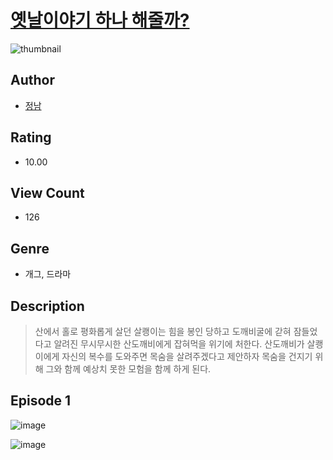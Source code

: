 # [옛날이야기 하나 해줄까?](https://comic.naver.com/challenge/list?titleId=811182)
![thumbnail](https://image-comic.pstatic.net/user_contents_data/challenge_comic/2023/05/25/upload_7305511738893677413_480x623.jpeg)

## Author
- [정남](https://comic.naver.com/artistTitle?id=367231)

## Rating
- 10.00

## View Count
- 126

## Genre
- 개그, 드라마

## Description
> 산에서 홀로 평화롭게 살던 살쾡이는 힘을 봉인 당하고 도깨비굴에 갇혀 잠들었다고 알려진 무시무시한 산도깨비에게 잡혀먹을 위기에 처한다. 산도깨비가 살쾡이에게 자신의 복수를 도와주면 목숨을 살려주겠다고 제안하자 목숨을 건지기 위해 그와 함께 예상치 못한 모험을 함께 하게 된다.


## Episode 1
![image](https://image-comic.pstatic.net/user_contents_data/challenge_comic/2023/05/25/367231/upload_7162190590631174453.jpeg)

![image](https://image-comic.pstatic.net/user_contents_data/challenge_comic/2023/05/25/367231/upload_4051040869920747619.jpeg)
